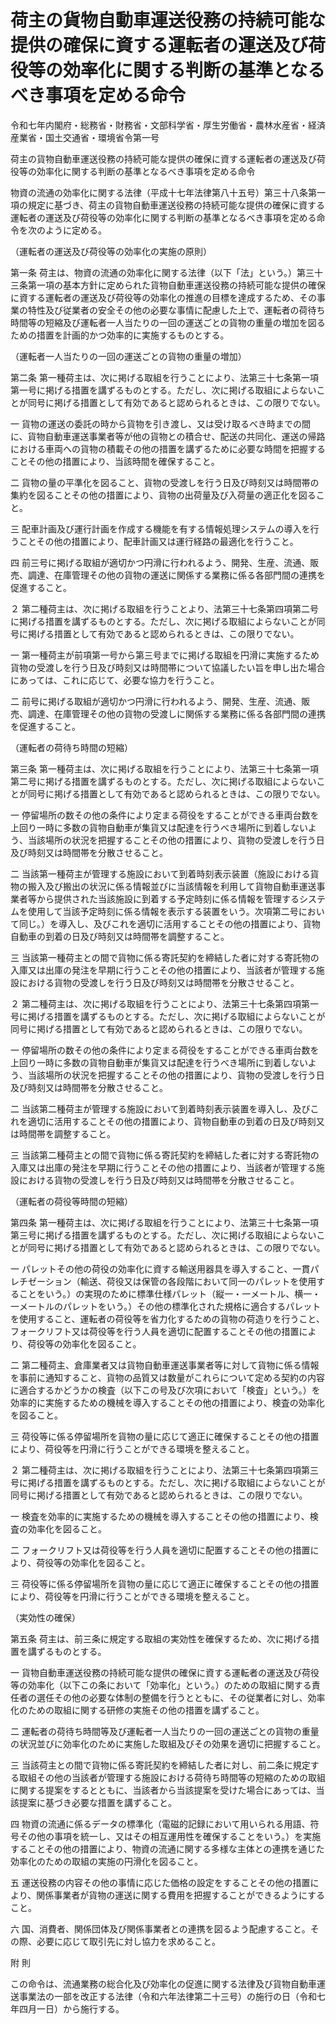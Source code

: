 # 荷主の貨物自動車運送役務の持続可能な提供の確保に資する運転者の運送及び荷役等の効率化に関する判断の基準となるべき事項を定める命令

令和七年内閣府・総務省・財務省・文部科学省・厚生労働省・農林水産省・経済産業省・国土交通省・環境省令第一号

荷主の貨物自動車運送役務の持続可能な提供の確保に資する運転者の運送及び荷役等の効率化に関する判断の基準となるべき事項を定める命令

物資の流通の効率化に関する法律（平成十七年法律第八十五号）第三十八条第一項の規定に基づき、荷主の貨物自動車運送役務の持続可能な提供の確保に資する運転者の運送及び荷役等の効率化に関する判断の基準となるべき事項を定める命令を次のように定める。

（運転者の運送及び荷役等の効率化の実施の原則）

第一条 荷主は、物資の流通の効率化に関する法律（以下「法」という。）第三十三条第一項の基本方針に定められた貨物自動車運送役務の持続可能な提供の確保に資する運転者の運送及び荷役等の効率化の推進の目標を達成するため、その事業の特性及び従業者の安全その他の必要な事情に配慮した上で、運転者の荷待ち時間等の短縮及び運転者一人当たりの一回の運送ごとの貨物の重量の増加を図るための措置を計画的かつ効率的に実施するものとする。

（運転者一人当たりの一回の運送ごとの貨物の重量の増加）

第二条 第一種荷主は、次に掲げる取組を行うことにより、法第三十七条第一項第一号に掲げる措置を講ずるものとする。ただし、次に掲げる取組によらないことが同号に掲げる措置として有効であると認められるときは、この限りでない。

一 貨物の運送の委託の時から貨物を引き渡し、又は受け取るべき時までの間に、貨物自動車運送事業者等が他の貨物との積合せ、配送の共同化、運送の帰路における車両への貨物の積載その他の措置を講ずるために必要な時間を把握することその他の措置により、当該時間を確保すること。

二 貨物の量の平準化を図ること、貨物の受渡しを行う日及び時刻又は時間帯の集約を図ることその他の措置により、貨物の出荷量及び入荷量の適正化を図ること。

三 配車計画及び運行計画を作成する機能を有する情報処理システムの導入を行うことその他の措置により、配車計画又は運行経路の最適化を行うこと。

四 前三号に掲げる取組が適切かつ円滑に行われるよう、開発、生産、流通、販売、調達、在庫管理その他の貨物の運送に関係する業務に係る各部門間の連携を促進すること。

２ 第二種荷主は、次に掲げる取組を行うことより、法第三十七条第四項第二号に掲げる措置を講ずるものとする。ただし、次に掲げる取組によらないことが同号に掲げる措置として有効であると認められるときは、この限りでない。

一 第一種荷主が前項第一号から第三号までに掲げる取組を円滑に実施するため貨物の受渡しを行う日及び時刻又は時間帯について協議したい旨を申し出た場合にあっては、これに応じて、必要な協力を行うこと。

二 前号に掲げる取組が適切かつ円滑に行われるよう、開発、生産、流通、販売、調達、在庫管理その他の貨物の受渡しに関係する業務に係る各部門間の連携を促進すること。

（運転者の荷待ち時間の短縮）

第三条 第一種荷主は、次に掲げる取組を行うことにより、法第三十七条第一項第二号に掲げる措置を講ずるものとする。ただし、次に掲げる取組によらないことが同号に掲げる措置として有効であると認められるときは、この限りでない。

一 停留場所の数その他の条件により定まる荷役をすることができる車両台数を上回り一時に多数の貨物自動車が集貨又は配達を行うべき場所に到着しないよう、当該場所の状況を把握することその他の措置により、貨物の受渡しを行う日及び時刻又は時間帯を分散させること。

二 当該第一種荷主が管理する施設において到着時刻表示装置（施設における貨物の搬入及び搬出の状況に係る情報並びに当該情報を利用して貨物自動車運送事業者等から提供された当該施設に到着する予定時刻に係る情報を管理するシステムを使用して当該予定時刻に係る情報を表示する装置をいう。次項第二号において同じ。）を導入し、及びこれを適切に活用することその他の措置により、貨物自動車の到着の日及び時刻又は時間帯を調整すること。

三 当該第一種荷主との間で貨物に係る寄託契約を締結した者に対する寄託物の入庫又は出庫の発注を早期に行うことその他の措置により、当該者が管理する施設における貨物の受渡しを行う日及び時刻又は時間帯を分散させること。

２ 第二種荷主は、次に掲げる取組を行うことにより、法第三十七条第四項第一号に掲げる措置を講ずるものとする。ただし、次に掲げる取組によらないことが同号に掲げる措置として有効であると認められるときは、この限りでない。

一 停留場所の数その他の条件により定まる荷役をすることができる車両台数を上回り一時に多数の貨物自動車が集貨又は配達を行うべき場所に到着しないよう、当該場所の状況を把握することその他の措置により、貨物の受渡しを行う日及び時刻又は時間帯を分散させること。

二 当該第二種荷主が管理する施設において到着時刻表示装置を導入し、及びこれを適切に活用することその他の措置により、貨物自動車の到着の日及び時刻又は時間帯を調整すること。

三 当該第二種荷主との間で貨物に係る寄託契約を締結した者に対する寄託物の入庫又は出庫の発注を早期に行うことその他の措置により、当該者が管理する施設における貨物の受渡しを行う日及び時刻又は時間帯を分散させること。

（運転者の荷役等時間の短縮）

第四条 第一種荷主は、次に掲げる取組を行うことにより、法第三十七条第一項第三号に掲げる措置を講ずるものとする。ただし、次に掲げる取組によらないことが同号に掲げる措置として有効であると認められるときは、この限りでない。

一 パレットその他の荷役の効率化に資する輸送用器具を導入すること、一貫パレチゼーション（輸送、荷役又は保管の各段階において同一のパレットを使用することをいう。）の実現のために標準仕様パレット（縦一・一メートル、横一・一メートルのパレットをいう。）その他の標準化された規格に適合するパレットを使用すること、運転者の荷役等を省力化するための貨物の荷造りを行うこと、フォークリフト又は荷役等を行う人員を適切に配置することその他の措置により、荷役等の効率化を図ること。

二 第二種荷主、倉庫業者又は貨物自動車運送事業者等に対して貨物に係る情報を事前に通知すること、貨物の品質又は数量がこれらについて定める契約の内容に適合するかどうかの検査（以下この号及び次項において「検査」という。）を効率的に実施するための機械を導入することその他の措置により、検査の効率化を図ること。

三 荷役等に係る停留場所を貨物の量に応じて適正に確保することその他の措置により、荷役等を円滑に行うことができる環境を整えること。

２ 第二種荷主は、次に掲げる取組を行うことにより、法第三十七条第四項第三号に掲げる措置を講ずるものとする。ただし、次に掲げる取組によらないことが同号に掲げる措置として有効であると認められるときは、この限りでない。

一 検査を効率的に実施するための機械を導入することその他の措置により、検査の効率化を図ること。

二 フォークリフト又は荷役等を行う人員を適切に配置することその他の措置により、荷役等の効率化を図ること。

三 荷役等に係る停留場所を貨物の量に応じて適正に確保することその他の措置により、荷役等を円滑に行うことができる環境を整えること。

（実効性の確保）

第五条 荷主は、前三条に規定する取組の実効性を確保するため、次に掲げる措置を講ずるものとする。

一 貨物自動車運送役務の持続可能な提供の確保に資する運転者の運送及び荷役等の効率化（以下この条において「効率化」という。）のための取組に関する責任者の選任その他の必要な体制の整備を行うとともに、その従業者に対し、効率化のための取組に関する研修の実施その他の措置を講ずること。

二 運転者の荷待ち時間等及び運転者一人当たりの一回の運送ごとの貨物の重量の状況並びに効率化のために実施した取組及びその効果を適切に把握すること。

三 当該荷主との間で貨物に係る寄託契約を締結した者に対し、前二条に規定する取組その他の当該者が管理する施設における荷待ち時間等の短縮のための取組に関する提案をするとともに、当該者から当該提案を受けた場合にあっては、当該提案に基づき必要な措置を講ずること。

四 物資の流通に係るデータの標準化（電磁的記録において用いられる用語、符号その他の事項を統一し、又はその相互運用性を確保することをいう。）を実施することその他の措置により、物資の流通に関する多様な主体との連携を通じた効率化のための取組の実施の円滑化を図ること。

五 運送役務の内容その他の事情に応じた価格の設定をすることその他の措置により、関係事業者が貨物の運送に関する費用を把握することができるようにすること。

六 国、消費者、関係団体及び関係事業者との連携を図るよう配慮すること。その際、必要に応じて取引先に対し協力を求めること。

附 則

この命令は、流通業務の総合化及び効率化の促進に関する法律及び貨物自動車運送事業法の一部を改正する法律（令和六年法律第二十三号）の施行の日（令和七年四月一日）から施行する。
